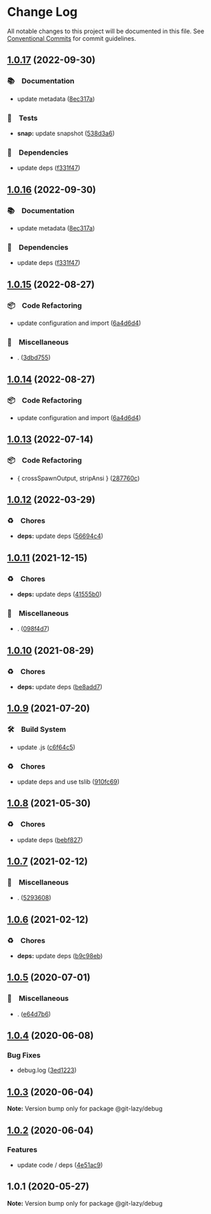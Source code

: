 # Change Log

All notable changes to this project will be documented in this file.
See [Conventional Commits](https://conventionalcommits.org) for commit guidelines.

## [1.0.17](https://github.com/bluelovers/ws-git-lazy/compare/@git-lazy/debug@1.0.15...@git-lazy/debug@1.0.17) (2022-09-30)



### 📚　Documentation

* update metadata ([8ec317a](https://github.com/bluelovers/ws-git-lazy/commit/8ec317aa3c7980d250ea96e1d97e3c303b4e3f6e))


### 🚨　Tests

* **snap:** update snapshot ([538d3a6](https://github.com/bluelovers/ws-git-lazy/commit/538d3a6bc579eed34931a48abe6bcfeae2269f1a))


### 📌　Dependencies

* update deps ([f331f47](https://github.com/bluelovers/ws-git-lazy/commit/f331f4791cdb6cf556ffb0a58b4d6aa2fde71f56))



## [1.0.16](https://github.com/bluelovers/ws-git-lazy/compare/@git-lazy/debug@1.0.15...@git-lazy/debug@1.0.16) (2022-09-30)



### 📚　Documentation

* update metadata ([8ec317a](https://github.com/bluelovers/ws-git-lazy/commit/8ec317aa3c7980d250ea96e1d97e3c303b4e3f6e))


### 📌　Dependencies

* update deps ([f331f47](https://github.com/bluelovers/ws-git-lazy/commit/f331f4791cdb6cf556ffb0a58b4d6aa2fde71f56))



## [1.0.15](https://github.com/bluelovers/ws-git-lazy/compare/@git-lazy/debug@1.0.13...@git-lazy/debug@1.0.15) (2022-08-27)



### 📦　Code Refactoring

* update configuration and import ([6a4d6d4](https://github.com/bluelovers/ws-git-lazy/commit/6a4d6d418dcf351e88a44dcb252269781820309a))


### 🔖　Miscellaneous

* . ([3dbd755](https://github.com/bluelovers/ws-git-lazy/commit/3dbd755009f8af585d895897fc27f61568c6c2f2))



## [1.0.14](https://github.com/bluelovers/ws-git-lazy/compare/@git-lazy/debug@1.0.13...@git-lazy/debug@1.0.14) (2022-08-27)



### 📦　Code Refactoring

* update configuration and import ([6a4d6d4](https://github.com/bluelovers/ws-git-lazy/commit/6a4d6d418dcf351e88a44dcb252269781820309a))



## [1.0.13](https://github.com/bluelovers/ws-git-lazy/compare/@git-lazy/debug@1.0.12...@git-lazy/debug@1.0.13) (2022-07-14)


### 📦　Code Refactoring

* { crossSpawnOutput, stripAnsi } ([287760c](https://github.com/bluelovers/ws-git-lazy/commit/287760c0cc6a540a6d7e2d561afeb9ba5d737d8f))





## [1.0.12](https://github.com/bluelovers/ws-git-lazy/compare/@git-lazy/debug@1.0.11...@git-lazy/debug@1.0.12) (2022-03-29)


### ♻️　Chores

* **deps:** update deps ([56694c4](https://github.com/bluelovers/ws-git-lazy/commit/56694c4145d5e106af6bf75bc85e501b9ff029ca))





## [1.0.11](https://github.com/bluelovers/ws-git-lazy/compare/@git-lazy/debug@1.0.10...@git-lazy/debug@1.0.11) (2021-12-15)


### ♻️　Chores

* **deps:** update deps ([41555b0](https://github.com/bluelovers/ws-git-lazy/commit/41555b057f607358bfc81ef6cd0e4b087ef76fba))


### 🔖　Miscellaneous

* . ([098f4d7](https://github.com/bluelovers/ws-git-lazy/commit/098f4d705517f0efeef7ef5e9a15c0a16038bb4b))





## [1.0.10](https://github.com/bluelovers/ws-git-lazy/compare/@git-lazy/debug@1.0.9...@git-lazy/debug@1.0.10) (2021-08-29)


### ♻️　Chores

* **deps:** update deps ([be8add7](https://github.com/bluelovers/ws-git-lazy/commit/be8add78b800730f5056f777b1a94dcf329801ea))





## [1.0.9](https://github.com/bluelovers/ws-git-lazy/compare/@git-lazy/debug@1.0.8...@git-lazy/debug@1.0.9) (2021-07-20)


### 🛠　Build System

* update .js ([c6f64c5](https://github.com/bluelovers/ws-git-lazy/commit/c6f64c52d8aafa63d2e4424bdc36192fe413733f))


### ♻️　Chores

* update deps and use tslib ([910fc69](https://github.com/bluelovers/ws-git-lazy/commit/910fc69537675a16bd0c27bf8d6878196eee51d6))





## [1.0.8](https://github.com/bluelovers/ws-git-lazy/compare/@git-lazy/debug@1.0.7...@git-lazy/debug@1.0.8) (2021-05-30)


### ♻️　Chores

* update deps ([bebf827](https://github.com/bluelovers/ws-git-lazy/commit/bebf827337a43b26600b329275000e43bc9707a7))





## [1.0.7](https://github.com/bluelovers/ws-git-lazy/compare/@git-lazy/debug@1.0.6...@git-lazy/debug@1.0.7) (2021-02-12)


### 🔖　Miscellaneous

* . ([5293608](https://github.com/bluelovers/ws-git-lazy/commit/529360849e1fb6e74278be035363614635572081))





## [1.0.6](https://github.com/bluelovers/ws-git-lazy/compare/@git-lazy/debug@1.0.5...@git-lazy/debug@1.0.6) (2021-02-12)


### ♻️　Chores

* **deps:** update deps ([b9c98eb](https://github.com/bluelovers/ws-git-lazy/commit/b9c98ebff556f7eb0e62dd8bb7889fd43e9698c4))





## [1.0.5](https://github.com/bluelovers/ws-git-lazy/compare/@git-lazy/debug@1.0.4...@git-lazy/debug@1.0.5) (2020-07-01)


### 🔖　Miscellaneous

* . ([e64d7b6](https://github.com/bluelovers/ws-git-lazy/commit/e64d7b630e602b519955a36b77bdc0dd7de6d981))





## [1.0.4](https://github.com/bluelovers/ws-git-lazy/compare/@git-lazy/debug@1.0.3...@git-lazy/debug@1.0.4) (2020-06-08)


### Bug Fixes

* debug.log ([3ed1223](https://github.com/bluelovers/ws-git-lazy/commit/3ed1223123c78a9f49ea4eed90bdc7e8b5568d89))





## [1.0.3](https://github.com/bluelovers/ws-git-lazy/compare/@git-lazy/debug@1.0.2...@git-lazy/debug@1.0.3) (2020-06-04)

**Note:** Version bump only for package @git-lazy/debug





## [1.0.2](https://github.com/bluelovers/ws-git-lazy/compare/@git-lazy/debug@1.0.1...@git-lazy/debug@1.0.2) (2020-06-04)


### Features

* update code / deps ([4e51ac9](https://github.com/bluelovers/ws-git-lazy/commit/4e51ac92473ecd9d855c0fdbe52530a1b9d4ca82))





## 1.0.1 (2020-05-27)

**Note:** Version bump only for package @git-lazy/debug
